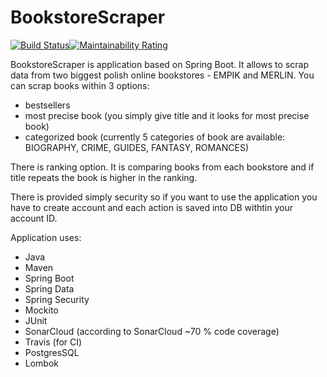 # BookstoreScraper

[![Build Status](https://travis-ci.org/must1/BookstoreScraper.svg?branch=master)](https://travis-ci.org/must1/BookstoreScraper)[![Maintainability Rating](https://sonarcloud.io/api/project_badges/measure?project=com.bookstore.scraper%3ABookstoreScraper&metric=sqale_rating)](https://sonarcloud.io/dashboard?id=com.bookstore.scraper%3ABookstoreScraper)

BookstoreScraper is application based on Spring Boot.
It allows to scrap data from two biggest polish online bookstores - EMPIK and MERLIN. You can scrap books within 3 options:
- bestsellers
- most precise book (you simply give title and it looks for most precise book)
- categorized book (currently 5 categories of book are available:  BIOGRAPHY, CRIME, GUIDES, FANTASY, ROMANCES)

There is ranking option. It is comparing books from each bookstore and if title repeats the book is higher in the ranking.

There is provided simply security so if you want to use the application you have to create account and each action is saved into DB withtin your account ID.

Application uses:
- Java
- Maven
- Spring Boot
- Spring Data
- Spring Security
- Mockito
- JUnit
- SonarCloud (according to SonarCloud ~70 % code coverage)
- Travis (for CI)
- PostgresSQL
- Lombok
